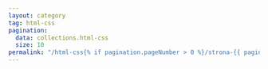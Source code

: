 ```yaml
---
layout: category
tag: html-css
pagination:
  data: collections.html-css
  size: 10
permalink: "/html-css{% if pagination.pageNumber > 0 %}/strona-{{ pagination.pageNumber | plus: 1}}{% endif %}/index.html"
---
```

